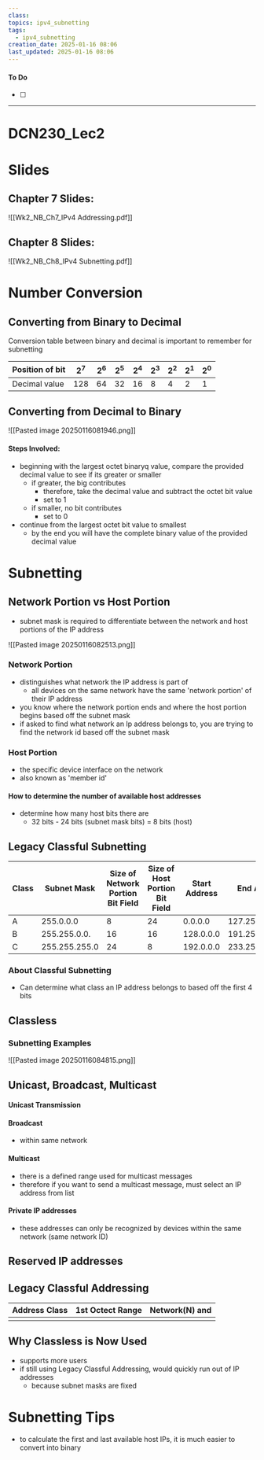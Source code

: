 ```yaml
---
class: 
topics: ipv4_subnetting
tags:
  - ipv4_subnetting
creation_date: 2025-01-16 08:06
last_updated: 2025-01-16 08:06
---
```

#### To Do
- [ ]
---
# DCN230_Lec2

# Slides
## Chapter 7 Slides:
![[Wk2_NB_Ch7_IPv4 Addressing.pdf]]

## Chapter 8 Slides:
![[Wk2_NB_Ch8_IPv4 Subnetting.pdf]]

# Number Conversion
## Converting from Binary to Decimal
Conversion table between binary and decimal is important to remember for subnetting 

| Position of bit | $2^7$ | $2^6$ | $2^5$ | $2^4$ | $2^3$ | $2^2$ | $2^1$ | $2^0$ |
| --------------- | ----- | ----- | ----- | ----- | ----- | ----- | ----- | ----- |
| Decimal value   | 128   | 64    | 32    | 16    | 8     | 4     | 2     | 1     |

## Converting from Decimal to Binary 
![[Pasted image 20250116081946.png]]
#### Steps Involved:
- beginning with the largest octet binaryq value, compare the provided decimal value to see if its greater or smaller 
	- if greater, the big contributes 
		- therefore, take the decimal value and subtract the octet bit value 
		- set to 1
	- if smaller, no bit contributes 
		- set to 0
- continue from the largest octet bit value to smallest 
	- by the end you will have the complete binary value of the provided decimal value


# Subnetting 
## Network Portion vs Host Portion 
- subnet mask is required to differentiate between the network and host portions of the IP address 

![[Pasted image 20250116082513.png]]

### Network Portion 
- distinguishes what network the IP address is part of 
	- all devices on the same network have the same 'network portion' of their IP address 
- you know where the network portion ends and where the host portion begins based off the subnet mask
- if asked to find what network an Ip address belongs to, you are trying to find the network id based off the subnet mask 

### Host Portion 
- the specific device interface on the network 
- also known as 'member id' 

#### How to determine the number of available host addresses
- determine how many host bits there are 
	- 32 bits - 24 bits (subnet mask bits) = 8 bits (host)

## Legacy Classful Subnetting 

| Class | Subnet Mask   | Size of Network Portion Bit Field | Size of Host Portion Bit Field | Start Address | End Address     |
| ----- | ------------- | --------------------------------- | ------------------------------ | ------------- | --------------- |
| A     | 255.0.0.0     | 8                                 | 24                             | 0.0.0.0       | 127.255.255.255 |
| B     | 255.255.0.0.  | 16                                | 16                             | 128.0.0.0     | 191.255.255.255 |
| C     | 255.255.255.0 | 24                                | 8                              | 192.0.0.0     | 233.255.255.255 |

### About Classful Subnetting 
- Can determine what class an IP address belongs to based off the first 4 bits 



## Classless 



### Subnetting Examples
![[Pasted image 20250116084815.png]]




## Unicast, Broadcast, Multicast 
#### Unicast Transmission 

#### Broadcast 
- within same network 
#### Multicast 
- there is a defined range used for multicast messages 
- therefore if you want to send a multicast message, must select an IP address from list 
#### Private IP addresses
- these addresses can only be recognized by devices within the same network (same network ID)


## Reserved IP addresses 





## Legacy Classful Addressing 

| Address Class | 1st Octect Range | Network(N) and  |
| ------------- | ---------------- | --------------- |
|               |                  |                 |

## Why Classless is Now Used
- supports more users
- if still using Legacy Classful Addressing, would quickly run out of IP addresses 
	- because subnet masks are fixed 


# Subnetting Tips
- to calculate the first and last available host IPs, it is much easier to convert into binary